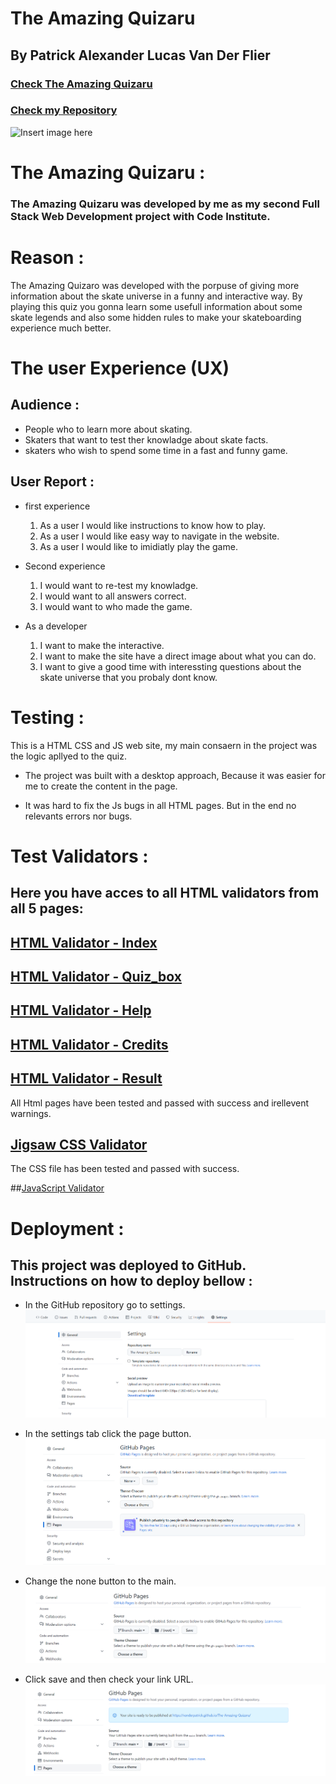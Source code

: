 # The Amazing Quizaru

## By Patrick Alexander Lucas Van Der Flier

### [Check The Amazing Quizaru](https://vanderpatrick.github.io/The-Amazing-Quizaru/)
### [Check my Repository](https://github.com/vanderpatrick/The-Amazing-Quizaru/)

![Insert image here]()

# The Amazing Quizaru :

### The Amazing Quizaru was developed by me as my second Full Stack Web Development project with Code Institute.

# Reason :
The Amazing Quizaro was developed with the porpuse of giving more information about the skate universe in a funny and interactive way. By playing this quiz you gonna learn some usefull information about some skate legends and also some hidden rules to make your skateboarding experience much better.

# The user Experience (UX)

##  Audience : 

- People who to learn more about skating.
- Skaters that want to test ther knowladge about skate facts.
- skaters who wish to spend some time in a fast and funny game.

## User Report : 

- first experience

    1. As a user I would like instructions to know how to play.
    2. As a user I would like easy way to navigate in the website.
    3. As a user I would like to imidiatly play the game.

- Second experience

    1. I would want to re-test my knowladge.
    2. I would want to all answers correct.
    3. I would want to who made the game.

- As a developer    
    
    1. I want to make the interactive.
    2. I want to make the site have a direct image about what you can do. 
    3. I want to give a good time with interessting questions about the skate universe that you probaly dont know.

# Testing :

This is a HTML CSS and JS web site, my main consaern in the project was the logic apllyed to the quiz.

 - The project was built with a desktop approach, Because it was easier for me to create the content in the page.

 - It was hard to fix the Js bugs in all HTML pages. But in the end no relevants errors nor bugs.

 # Test Validators :

## Here you have acces to all HTML validators from all 5 pages:
 
 ## [HTML Validator - Index](https://validator.w3.org/nu/?doc=https%3A%2F%2Fvanderpatrick.github.io%2FThe-Amazing-Quizaru%2Findex.html)
 ## [HTML Validator - Quiz_box](https://validator.w3.org/nu/?showsource=yes&doc=https%3A%2F%2Fvanderpatrick.github.io%2FThe-Amazing-Quizaru%2Fquiz_box.html#textarea)
 ## [HTML Validator - Help](https://validator.w3.org/nu/?showsource=yes&doc=https%3A%2F%2Fvanderpatrick.github.io%2FThe-Amazing-Quizaru%2Fhelp.html#textarea)
 ## [HTML Validator - Credits](https://validator.w3.org/nu/?showsource=yes&doc=https%3A%2F%2Fvanderpatrick.github.io%2FThe-Amazing-Quizaru%2Fcredits.html)
 ## [HTML Validator - Result](https://validator.w3.org/nu/?showsource=yes&doc=https%3A%2F%2Fvanderpatrick.github.io%2FThe-Amazing-Quizaru%2Fcredits.html#textarea)

All Html pages have been tested and passed with success and irellevent warnings.

 ## [Jigsaw CSS Validator](https://jigsaw.w3.org/css-validator/validator?uri=https%3A%2F%2Fvanderpatrick.github.io%2FThe-Amazing-Quizaru%2F&profile=css3svg&usermedium=all&warning=1&vextwarning=&lang=en)

The CSS file has been tested and passed with success.

##[JavaScript Validator]()


# Deployment :
 ## This project was deployed to GitHub. Instructions on how to deploy bellow :
  - In the GitHub repository go to settings.
  ![image of the settings location](assets/images/settings.png)

  - In the settings tab click the page button.
  ![Image of the page's location](assets/images/pages.png)

  - Change the none button to the main.
  ![image of the "main" button location](/assets/images/branch.png)
  
  - Click save and then check your link URL.
  ![image of the project URL link](assets/images/result.png)